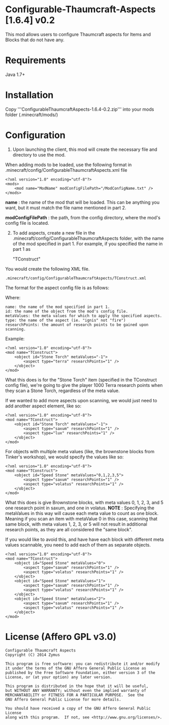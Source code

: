 Configurable-Thaumcraft-Aspects [1.6.4] v0.2
============================================

This mod allows users to configure Thaumcraft aspects for Items and Blocks that 
do not have any.

Requirements
============================================

Java 1.7+

Installation
============================================

Copy '''ConfigurableThaumcraftAspects-1.6.4-0.2.zip''' into your mods folder 
(.minecraft/mods/)

Configuration
============================================

1. Upon launching the client, this mod will create the necessary file and 
directory to use the mod.

When adding mods to be loaded, use the following format in 
.minecraft/config/ConfigurableThaumcraftAspects.xml file

    <?xml version="1.0" encoding="utf-8"?>
    <mods>
        <mod name="ModName" modConfigFilePath="/ModConfigName.txt" />
    </mods>
    
__name__
: the name of the mod that will be loaded. This can be anything you 
want, but it must match the file name mentioned in part 2.

__modConfigFilePath__
: the path, from the config directory, where the mod's config file is located.

2. To add aspects, create a new file in the
.minecraft/config/ConfigurableThaumcraftAspects folder, with the name of the
mod specified in part 1. For example, if you specified the name in part 1 as

    "TConstruct"

You would create the following XML file.

    .minecraft/config/ConfigurableThaumcraftAspects/TConstruct.xml

The format for the aspect config file is as follows:
    <?xml version="1.0" encoding="utf-8"?>
    <mod name="">
        <object id="" metaValues="">
            <aspect type="" researchPoints="" />
        </object>
    </mod>
    
Where:

    name: the name of the mod specified in part 1.
    id: the name of the object from the mod's config file.
    metaValues: the meta values for which to apply the specified aspects.
    type: the name of the aspect (ie. "ignis" not "fire")
    researchPoints: the amount of research points to be gained upon scanning.

Example:

    <?xml version="1.0" encoding="utf-8"?>
    <mod name="TConstruct">
        <object id="Stone Torch" metaValues="-1">
            <aspect type="terra" researchPoints="1" />
        </object>
    </mod>
    
What this does is for the "Stone Torch" item (specified in the TConstruct
config file), we're going to give the player 1000 Terra research points when 
they scan a Stone Torch, regardless of the meta value.

If we wanted to add more aspects upon scanning, we would just need to add 
another aspect element, like so:

    <?xml version="1.0" encoding="utf-8"?>
    <mod name="TConstruct">
        <object id="Stone Torch" metaValues="-1">
            <aspect type="saxum" researchPoints="1" />
            <aspect type="lux" researchPoints="1" />
        </object>
    </mod>

For objects with multiple meta values (like, the brownstone blocks from Tinker's 
workshop), we would specify the values like so:

    <?xml version="1.0" encoding="utf-8"?>
    <mod name="TConstruct">
        <object id="Speed Stone" metaValues="0,1,2,3,5">
            <aspect type="saxum" researchPoints="1" />
            <aspect type="volatus" researchPoints="1" />
        </object>
    </mod>

What this does is give Brownstone blocks, with meta values 0, 1, 2, 3, and 5 one
research point in saxum, and one in volatus.
__NOTE__
: Specifying the metaValues in this way will cause each meta value to count as 
one block. Meaning if you scan an item with metaValue 0 in this case, scanning 
that same block, with meta values 1, 2, 3, or 5 will not result in additional 
research points, as they are all considered the "same block".

If you would like to avoid this, and have have each block with different meta 
values scannable, you need to add each of them as separate objects.

    <?xml version="1.0" encoding="utf-8"?>
    <mod name="TConstruct">
        <object id="Speed Stone" metaValues="0">
            <aspect type="saxum" researchPoints="1" />
            <aspect type="volatus" researchPoints="1" />
        </object>
        <object id="Speed Stone" metaValues="1">
            <aspect type="saxum" researchPoints="1" />
            <aspect type="volatus" researchPoints="1" />
        </object>
        <object id="Speed Stone" metaValues="2">
            <aspect type="saxum" researchPoints="1" />
            <aspect type="volatus" researchPoints="1" />
        </object>
    </mod>

License (Affero GPL v3.0)
============================================
    Configurable Thaumcraft Aspects
    Copyright (C) 2014 Zymus

    This program is free software: you can redistribute it and/or modify
    it under the terms of the GNU Affero General Public License as
    published by the Free Software Foundation, either version 3 of the
    License, or (at your option) any later version.

    This program is distributed in the hope that it will be useful,
    but WITHOUT ANY WARRANTY; without even the implied warranty of
    MERCHANTABILITY or FITNESS FOR A PARTICULAR PURPOSE.  See the
    GNU Affero General Public License for more details.

    You should have received a copy of the GNU Affero General Public License
    along with this program.  If not, see <http://www.gnu.org/licenses/>.
